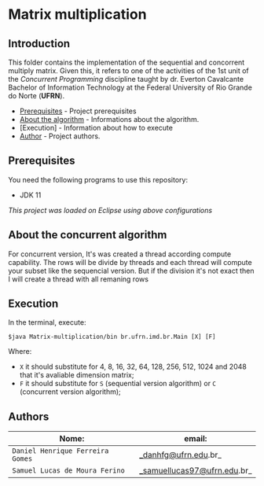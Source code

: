 # Matrix multiplication

## Introduction  

This folder contains the implementation of the sequential and concorrent multiply matrix. Given this, it refers to one of the activities of the 1st unit of the _Concurrent Programming_ discipline taught by dr. Everton Cavalcante Bachelor of Information Technology at the Federal University of Rio Grande do Norte (__UFRN__).


- [Prerequisites](#prerequisites) - Project prerequisites
- [About the algorithm](#about-the-algorithm) - Informations about the algorithm.
- [Execution] - Information about how to execute
- [Author](#authors) - Project authors.


## Prerequisites

You need the following programs to use this repository:

 - JDK 11

_This project was loaded on Eclipse using above configurations_

## About the concurrent algorithm

For concurrent version, It's was created a thread according compute capability. The rows will be divide by threads and each thread will compute your subset like the sequencial version.  But if the division it's not exact then I will create a thread with all remaning rows  


## Execution 

In the terminal, execute: 


```
$java Matrix-multiplication/bin br.ufrn.imd.br.Main [X] [F]
```

Where:

- `X` it should substitute for 4, 8, 16, 32, 64, 128, 256, 512, 1024 and 2048 that it's avaliable dimension matrix;
- `F` it should substitute for `S` (sequential version algorithm) or `C` (concurrent version algorithm);

## Authors 


| Nome: | email: | 
| ---------- | ------------- |
|`Daniel Henrique Ferreira Gomes` 	|_danhfg@ufrn.edu.br_  
|`Samuel Lucas de Moura Ferino` 	|_samuellucas97@ufrn.edu.br_  
